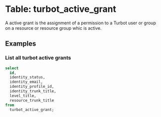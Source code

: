 # Table: turbot_active_grant

A active grant is the assignment of a permission to a Turbot user or group on a resource or resource group whic is active. 

## Examples

### List all turbot active grants

```sql
select
  id,
  identity_status,
  identity_email,
  identity_profile_id,
  identity_trunk_title,
  level_title,
  resource_trunk_title
from
  turbot_active_grant;
```
